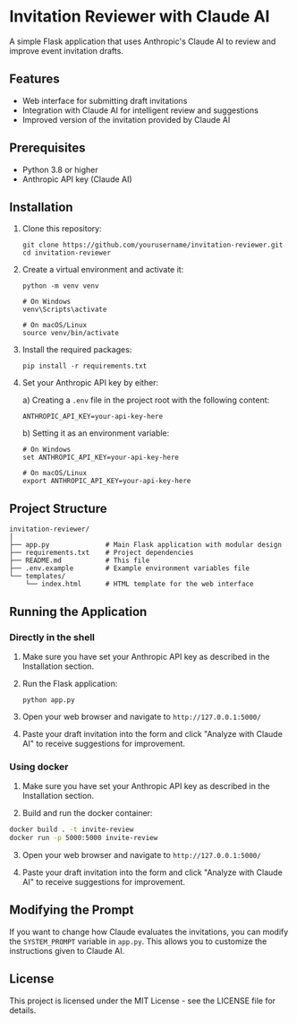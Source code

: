 # Invitation Reviewer with Claude AI

A simple Flask application that uses Anthropic's Claude AI to review and improve event invitation drafts.

## Features

- Web interface for submitting draft invitations
- Integration with Claude AI for intelligent review and suggestions
- Improved version of the invitation provided by Claude AI

## Prerequisites

- Python 3.8 or higher
- Anthropic API key (Claude AI)

## Installation

1. Clone this repository:

   ```
   git clone https://github.com/yourusername/invitation-reviewer.git
   cd invitation-reviewer
   ```

2. Create a virtual environment and activate it:

   ```
   python -m venv venv

   # On Windows
   venv\Scripts\activate

   # On macOS/Linux
   source venv/bin/activate
   ```

3. Install the required packages:

   ```
   pip install -r requirements.txt
   ```

4. Set your Anthropic API key by either:

   a) Creating a `.env` file in the project root with the following content:

   ```
   ANTHROPIC_API_KEY=your-api-key-here
   ```

   b) Setting it as an environment variable:

   ```
   # On Windows
   set ANTHROPIC_API_KEY=your-api-key-here

   # On macOS/Linux
   export ANTHROPIC_API_KEY=your-api-key-here
   ```

## Project Structure

```
invitation-reviewer/
│
├── app.py              # Main Flask application with modular design
├── requirements.txt    # Project dependencies
├── README.md           # This file
├── .env.example        # Example environment variables file
└── templates/
    └── index.html      # HTML template for the web interface
```

## Running the Application

### Directly in the shell

1. Make sure you have set your Anthropic API key as described in the Installation section.

2. Run the Flask application:

   ```
   python app.py
   ```

3. Open your web browser and navigate to `http://127.0.0.1:5000/`

4. Paste your draft invitation into the form and click "Analyze with Claude AI" to receive suggestions for improvement.

### Using docker

1. Make sure you have set your Anthropic API key as described in the Installation section.

2. Build and run the docker container:

```sh
docker build . -t invite-review
docker run -p 5000:5000 invite-review
```

3. Open your web browser and navigate to `http://127.0.0.1:5000/`

4. Paste your draft invitation into the form and click "Analyze with Claude AI" to receive suggestions for improvement.

## Modifying the Prompt

If you want to change how Claude evaluates the invitations, you can modify the `SYSTEM_PROMPT` variable in `app.py`. This allows you to customize the instructions given to Claude AI.

## License

This project is licensed under the MIT License - see the LICENSE file for details.
